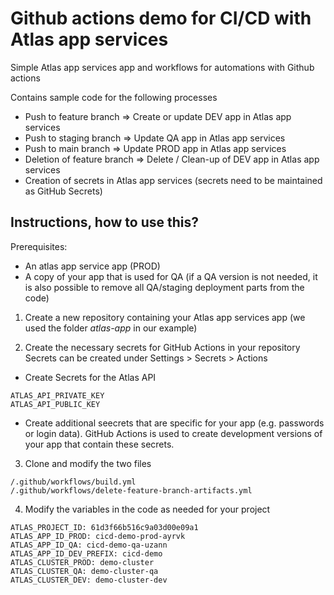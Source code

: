 # Github actions demo for CI/CD with Atlas app services 

Simple Atlas app services app and workflows for automations with Github actions

Contains sample code for the following processes

* Push to feature branch => Create or update DEV app in Atlas app services
* Push to staging branch => Update QA app in Atlas app services
* Push to main branch => Update PROD app in Atlas app services
* Deletion of feature branch => Delete / Clean-up of DEV app in Atlas app services
* Creation of secrets in Atlas app services (secrets need to be maintained as GitHub Secrets)

## Instructions, how to use this?

Prerequisites:
* An atlas app service app (PROD)
* A copy of your app that is used for QA (if a QA version is not needed, it is also possible to remove all QA/staging deployment parts from the code)

1. Create a new repository containing your Atlas app services app
(we used the folder *atlas-app* in our example)

2. Create the necessary secrets for GitHub Actions in your repository
Secrets can be created under Settings > Secrets > Actions

  * Create Secrets for the Atlas API
  ```
  ATLAS_API_PRIVATE_KEY
  ATLAS_API_PUBLIC_KEY
  ```

  * Create additional seecrets that are specific for your app (e.g. passwords or login data).
  GitHub Actions is used to create development versions of your app that contain these secrets.

3. Clone and modify the two files
```
/.github/workflows/build.yml
/.github/workflows/delete-feature-branch-artifacts.yml
```

4. Modify the variables in the code as needed for your project
```
ATLAS_PROJECT_ID: 61d3f66b516c9a03d00e09a1
ATLAS_APP_ID_PROD: cicd-demo-prod-ayrvk
ATLAS_APP_ID_QA: cicd-demo-qa-uzann
ATLAS_APP_ID_DEV_PREFIX: cicd-demo
ATLAS_CLUSTER_PROD: demo-cluster
ATLAS_CLUSTER_QA: demo-cluster-qa
ATLAS_CLUSTER_DEV: demo-cluster-dev
```
  
  


